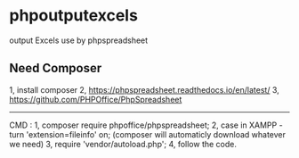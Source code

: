 # phpoutputexcels
output Excels use by phpspreadsheet

Need Composer
-----------------------------------

1, install composer
2, https://phpspreadsheet.readthedocs.io/en/latest/
3, https://github.com/PHPOffice/PhpSpreadsheet

----------------------------------------------------

CMD :
1, composer require phpoffice/phpspreadsheet;
2, case in XAMPP - turn 'extension=fileinfo' on;
  (composer will automaticly download whatever we need)
3, require 'vendor/autoload.php';
4, follow the code.
